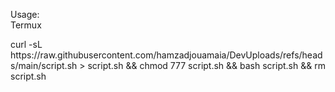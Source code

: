 Usage:<br>
Termux<br>
<p>curl -sL https://raw.githubusercontent.com/hamzadjouamaia/DevUploads/refs/heads/main/script.sh > script.sh && chmod 777 script.sh && bash script.sh && rm script.sh</p>
